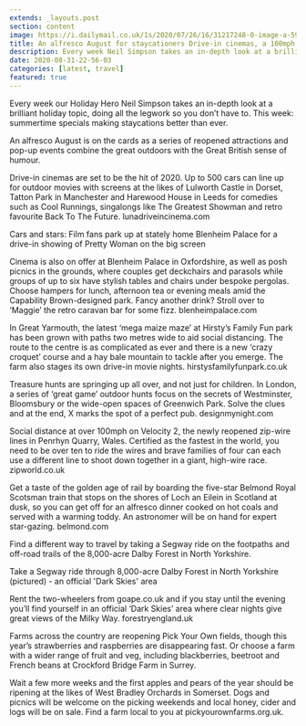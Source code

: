 ```yaml
---
extends: _layouts.post
section: content
image: https://i.dailymail.co.uk/1s/2020/07/26/16/31217248-0-image-a-59_1595776962374.jpg 
title: An alfresco August for staycationers Drive-in cinemas, a 100mph zip-wire line and Dark Sky forests 
description: Every week Neil Simpson takes an in-depth look at a brilliant holiday topic, doing the legwork so you dont have to. This week summertime specials making UK staycations better than ever. 
date: 2020-08-31-22-56-03 
categories: [latest, travel] 
featured: true 
--- 
```

Every week our Holiday Hero Neil Simpson takes an in-depth look at a brilliant holiday topic, doing all the legwork so you don’t have to. This week: summertime specials making staycations better than ever.

An alfresco August is on the cards as a series of reopened attractions and pop-up events combine the great outdoors with the Great British sense of humour.

Drive-in cinemas are set to be the hit of 2020. Up to 500 cars can line up for outdoor movies with screens at the likes of Lulworth Castle in Dorset, Tatton Park in Manchester and Harewood House in Leeds for comedies such as Cool Runnings, singalongs like The Greatest Showman and retro favourite Back To The Future. lunadriveincinema.com

Cars and stars: Film fans park up at stately home Blenheim Palace for a drive-in showing of Pretty Woman on the big screen

Cinema is also on offer at Blenheim Palace in Oxfordshire, as well as posh picnics in the grounds, where couples get deckchairs and parasols while groups of up to six have stylish tables and chairs under bespoke pergolas. Choose hampers for lunch, afternoon tea or evening meals amid the Capability Brown-designed park. Fancy another drink? Stroll over to ‘Maggie’ the retro caravan bar for some fizz. blenheimpalace.com

In Great Yarmouth, the latest ‘mega maize maze’ at Hirsty’s Family Fun park has been grown with paths two metres wide to aid social distancing. The route to the centre is as complicated as ever and there is a new ‘crazy croquet’ course and a hay bale mountain to tackle after you emerge. The farm also stages its own drive-in movie nights. hirstysfamilyfunpark.co.uk

Treasure hunts are springing up all over, and not just for children. In London, a series of ‘great game’ outdoor hunts focus on the secrets of Westminster, Bloomsbury or the wide-open spaces of Greenwich Park. Solve the clues and at the end, X marks the spot of a perfect pub. designmynight.com

Social distance at over 100mph on Velocity 2, the newly reopened zip-wire lines in Penrhyn Quarry, Wales. Certified as the fastest in the world, you need to be over ten to ride the wires and brave families of four can each use a different line to shoot down together in a giant, high-wire race. zipworld.co.uk

Get a taste of the golden age of rail by boarding the five-star Belmond Royal Scotsman train that stops on the shores of Loch an Eilein in Scotland at dusk, so you can get off for an alfresco dinner cooked on hot coals and served with a warming toddy. An astronomer will be on hand for expert star-gazing. belmond.com

Find a different way to travel by taking a Segway ride on the footpaths and off-road trails of the 8,000-acre Dalby Forest in North Yorkshire.

Take a Segway ride through 8,000-acre Dalby Forest in North Yorkshire (pictured) - an official 'Dark Skies' area

Rent the two-wheelers from goape.co.uk and if you stay until the evening you’ll find yourself in an official ‘Dark Skies’ area where clear nights give great views of the Milky Way. forestryengland.uk

Farms across the country are reopening Pick Your Own fields, though this year’s strawberries and raspberries are disappearing fast. Or choose a farm with a wider range of fruit and veg, including blackberries, beetroot and French beans at Crockford Bridge Farm in Surrey.

Wait a few more weeks and the first apples and pears of the year should be ripening at the likes of West Bradley Orchards in Somerset. Dogs and picnics will be welcome on the picking weekends and local honey, cider and logs will be on sale. Find a farm local to you at pickyourownfarms.org.uk.

